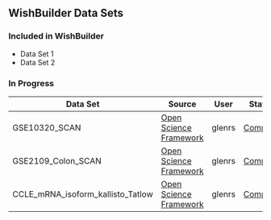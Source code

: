 ## WishBuilder Data Sets

### Included in WishBuilder
- Data Set 1
- Data Set 2

### In Progress

| Data Set  | Source  | User  | Status | Merged |
| --------  | ------  | ----  | ------ | ------ |
| GSE10320_SCAN | [Open Science Framework](https://osf.io)  | glenrs  | [Complete]({{site.url}}/GSE10320_SCAN-status) | No |
| GSE2109_Colon_SCAN  | [Open Science Framework](https://osf.io)  | glenrs  | [Complete]({{site.url}}/GSE2109_Colon_SCAN-status)  | No  |
| CCLE_mRNA_isoform_kallisto_Tatlow | [Open Science Framework](https://osf.io)  | glenrs  | [Complete]({{site.url}}/CCLE_mRNA_isoform_kallisto_Tatlow-status) | No  |
